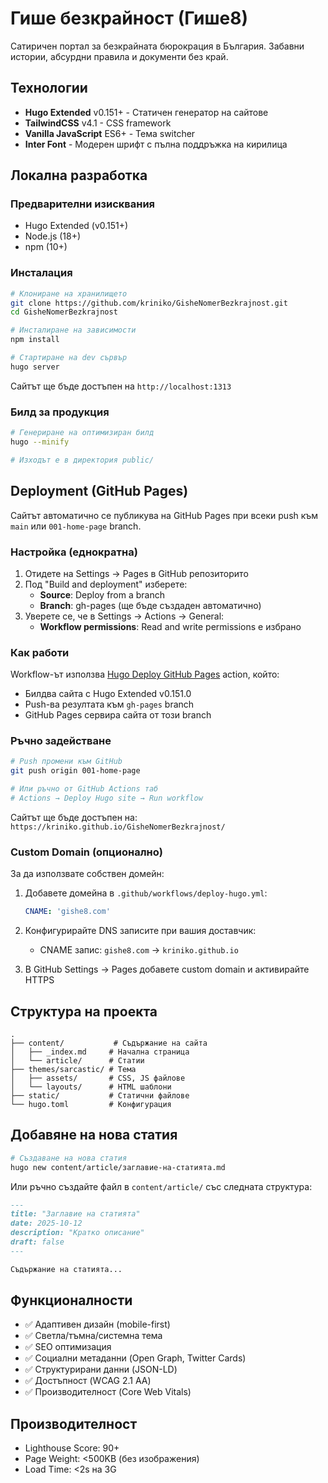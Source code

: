 # Гише безкрайност (Гише8)

Сатиричен портал за безкрайната бюрокрация в България. Забавни истории, абсурдни правила и документи без край.

## Технологии

- **Hugo Extended** v0.151+ - Статичен генератор на сайтове
- **TailwindCSS** v4.1 - CSS framework
- **Vanilla JavaScript** ES6+ - Тема switcher
- **Inter Font** - Модерен шрифт с пълна поддръжка на кирилица

## Локална разработка

### Предварителни изисквания

- Hugo Extended (v0.151+)
- Node.js (18+)
- npm (10+)

### Инсталация

```bash
# Клониране на хранилището
git clone https://github.com/kriniko/GisheNomerBezkrajnost.git
cd GisheNomerBezkrajnost

# Инсталиране на зависимости
npm install

# Стартиране на dev сървър
hugo server
```

Сайтът ще бъде достъпен на `http://localhost:1313`

### Билд за продукция

```bash
# Генериране на оптимизиран билд
hugo --minify

# Изходът е в директория public/
```

## Deployment (GitHub Pages)

Сайтът автоматично се публикува на GitHub Pages при всеки push към `main` или `001-home-page` branch.

### Настройка (еднократна)

1. Отидете на Settings → Pages в GitHub репозиторито
2. Под "Build and deployment" изберете:
   - **Source**: Deploy from a branch
   - **Branch**: gh-pages (ще бъде създаден автоматично)
3. Уверете се, че в Settings → Actions → General:
   - **Workflow permissions**: Read and write permissions е избрано

### Как работи

Workflow-ът използва [Hugo Deploy GitHub Pages](https://github.com/marketplace/actions/hugo-deploy-github-pages) action, който:
- Билдва сайта с Hugo Extended v0.151.0
- Push-ва резултата към `gh-pages` branch
- GitHub Pages сервира сайта от този branch

### Ръчно задействане

```bash
# Push промени към GitHub
git push origin 001-home-page

# Или ръчно от GitHub Actions таб
# Actions → Deploy Hugo site → Run workflow
```

Сайтът ще бъде достъпен на: `https://kriniko.github.io/GisheNomerBezkrajnost/`

### Custom Domain (опционално)

За да използвате собствен домейн:

1. Добавете домейна в `.github/workflows/deploy-hugo.yml`:
   ```yaml
   CNAME: 'gishe8.com'
   ```

2. Конфигурирайте DNS записите при вашия доставчик:
   - CNAME запис: `gishe8.com` → `kriniko.github.io`

3. В GitHub Settings → Pages добавете custom domain и активирайте HTTPS

## Структура на проекта

```
.
├── content/           # Съдържание на сайта
│   ├── _index.md     # Начална страница
│   └── article/      # Статии
├── themes/sarcastic/ # Тема
│   ├── assets/       # CSS, JS файлове
│   └── layouts/      # HTML шаблони
├── static/           # Статични файлове
└── hugo.toml         # Конфигурация
```

## Добавяне на нова статия

```bash
# Създаване на нова статия
hugo new content/article/заглавие-на-статията.md
```

Или ръчно създайте файл в `content/article/` със следната структура:

```markdown
---
title: "Заглавие на статията"
date: 2025-10-12
description: "Кратко описание"
draft: false
---

Съдържание на статията...
```

## Функционалности

- ✅ Адаптивен дизайн (mobile-first)
- ✅ Светла/тъмна/системна тема
- ✅ SEO оптимизация
- ✅ Социални метаданни (Open Graph, Twitter Cards)
- ✅ Структурирани данни (JSON-LD)
- ✅ Достъпност (WCAG 2.1 AA)
- ✅ Производителност (Core Web Vitals)

## Производителност

- Lighthouse Score: 90+
- Page Weight: <500KB (без изображения)
- Load Time: <2s на 3G
